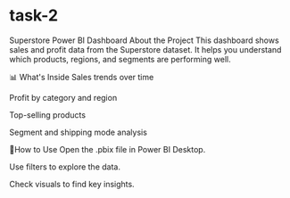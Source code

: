 # task-2
Superstore Power BI Dashboard
About the Project
This dashboard shows sales and profit data from the Superstore dataset. It helps you understand which products, regions, and segments are performing well.

📊 What's Inside
Sales trends over time

Profit by category and region

Top-selling products

Segment and shipping mode analysis

🎯How to Use
Open the .pbix file in Power BI Desktop.

Use filters to explore the data.

Check visuals to find key insights.
